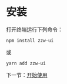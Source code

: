 # 安装

打开终端运行下列命令：

```
npm install zzw-ui
```

或

``` 
yarn add zzw-ui
```

下一节：[开始使用](#/doc/start)
